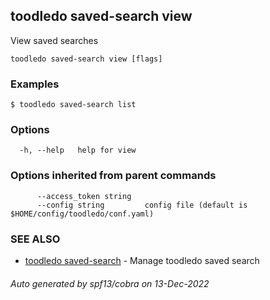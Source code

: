 ## toodledo saved-search view

View saved searches

```
toodledo saved-search view [flags]
```

### Examples

```
$ toodledo saved-search list

```

### Options

```
  -h, --help   help for view
```

### Options inherited from parent commands

```
      --access_token string   
      --config string         config file (default is $HOME/config/toodledo/conf.yaml)
```

### SEE ALSO

* [toodledo saved-search](toodledo_saved-search.md)	 - Manage toodledo saved search

###### Auto generated by spf13/cobra on 13-Dec-2022
